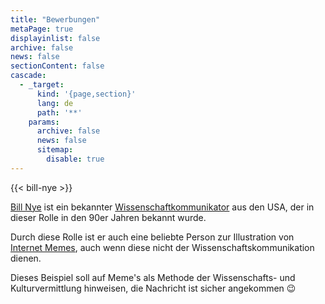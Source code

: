 ```yaml
---
title: "Bewerbungen"
metaPage: true
displayinlist: false
archive: false
news: false
sectionContent: false
cascade:
  - _target:
      kind: '{page,section}'
      lang: de
      path: '**'
    params:
      archive: false
      news: false
      sitemap:
        disable: true
---
```


{{< bill-nye >}}

[Bill Nye](https://de.wikipedia.org/wiki/Bill_Nye) ist ein bekannter [Wissenschaftkommunikator](https://de.wikipedia.org/wiki/Wissenschaftskommunikation) aus den USA, der in dieser Rolle in den 90er Jahren bekannt wurde.

Durch diese Rolle ist er auch eine beliebte Person zur Illustration von [Internet Memes](https://de.wikipedia.org/wiki/Meme_(Kulturph%C3%A4nomen)), auch wenn diese nicht der Wissenschaftskommunikation dienen.

Dieses Beispiel soll auf Meme's als Methode der Wissenschafts- und Kulturvermittlung hinweisen, die Nachricht ist sicher angekommen 😉
